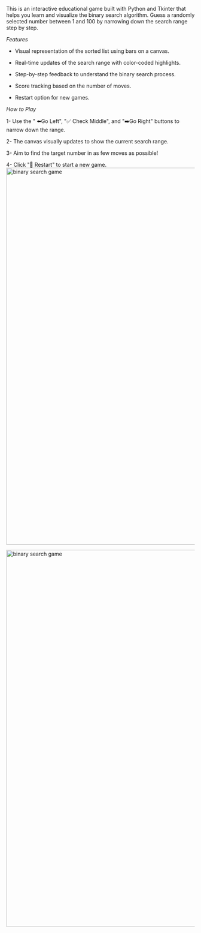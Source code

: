  This is an interactive educational game built with Python and Tkinter that helps you learn and visualize the binary search algorithm. Guess a randomly selected number between 1 and 100 by narrowing down the search range step by step.

*Features*

- Visual representation of the sorted list using bars on a canvas.

- Real-time updates of the search range with color-coded highlights.

- Step-by-step feedback to understand the binary search process.

- Score tracking based on the number of moves.

- Restart option for new games.

*How to Play*

1- Use the " ⬅️Go Left", "✅ Check Middle", and "➡️Go Right" buttons to narrow down the range.

2- The canvas visually updates to show the current search range.

3- Aim to find the target number in as few moves as possible!

4- Click "🔄 Restart" to start a new game.
<img width="1920" height="1005" alt="binary search game" src="https://github.com/user-attachments/assets/14955657-3204-4331-af82-faa1e021ad82" />

<img width="1920" height="1005" alt="binary search game" src="https://github.com/user-attachments/assets/23ec7102-37ff-476c-b48e-289f1fcc5175" />

